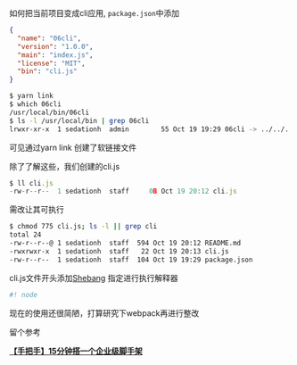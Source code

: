 如何把当前项目变成cli应用, `package.json`中添加

```json
{
  "name": "06cli",
  "version": "1.0.0",
  "main": "index.js",
  "license": "MIT",
  "bin": "cli.js"
}
```

```zsh
$ yarn link
$ which 06cli 
/usr/local/bin/06cli
$ ls -l /usr/local/bin | grep 06cli
lrwxr-xr-x  1 sedationh  admin        55 Oct 19 19:29 06cli -> ../../../Users/sedationh/.config/yarn/link/06cli/cli.js
```

可见通过yarn link 创建了软链接文件



除了了解这些，我们创建的cli.js

```js
$ ll cli.js
-rw-r--r--  1 sedationh  staff     0B Oct 19 20:12 cli.js
```

需改让其可执行

```zsh
$ chmod 775 cli.js; ls -l || grep cli
total 24
-rw-r--r--@ 1 sedationh  staff  594 Oct 19 20:12 README.md
-rwxrwxr-x  1 sedationh  staff   22 Oct 19 20:13 cli.js
-rw-r--r--  1 sedationh  staff  104 Oct 19 19:29 package.json
```

cli.js文件开头添加[Shebang](https://bash.cyberciti.biz/guide/Shebang) 指定进行执行解释器

```js
#! node
```



现在的使用还很简陋，打算研究下webpack再进行整改

留个参考

**[【手把手】15分钟搭一个企业级脚手架](https://juejin.im/post/6844903925666037773#heading-0)**
